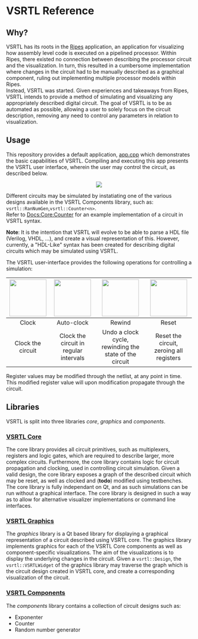 # VSRTL Reference
## Why?
VSRTL has its roots in the [Ripes](https://github.com/mortbopet/Ripes) application, an application for visualizing how assembly level code is executed on a pipelined processor. Within Ripes, there existed no connection between describing the processor circuit and the visualization. In turn, this resulted in a cumbersome implementation where changes in the circuit had to be manually described as a graphical component, ruling out implementing multiple processor models within Ripes.  
Instead, VSRTL was started. Given experiences and takeaways from Ripes, VSRTL intends to provide a method of simulating and visualizing any appropriately described digital circuit. The goal of VSRTL is to be as automated as possible, allowing a user to solely focus on the circuit description, removing any need to control any parameters in relation to visualization.  


## Usage
This repository provides a default application, [app.cpp](https://github.com/mortbopet/VSRTL/blob/master/app.cpp) which demonstrates the basic capabilities of VSRTL. Compiling and executing this app presents the VSRTL user interface, wherein the user may control the circuit, as described below.
<p align="center">
    <img src="https://raw.githubusercontent.com/mortbopet/VSRTL/master/resources/UI.png"/> 
</p>

Different circuits may be simulated by instatiating one of the various designs available in the VSRTL Components library, such as: `vsrtl::RanNumGen`,`vsrtl::Counter<n>`.  
Refer to [Docs:Core:Counter](https://github.com/mortbopet/VSRTL/blob/master/docs/core.md#example-counter) for an example implementation of a circuit in VSRTL syntax.

**Note**: It is the intention that VSRTL will evolve to be able to parse a HDL file (Verilog, VHDL, ...), and create a visual representation of this. However, currently, a "HDL-Like" syntax has been created for describing digital circuits which may be simulated using VSRTL.

The VSRTL user-interface provides the following operations for controlling a simulation:

| <img src="https://raw.githubusercontent.com/mortbopet/VSRTL/master/graphics/resources/step.svg?sanitize=true" width="100pt"/> | <img src="https://raw.githubusercontent.com/mortbopet/VSRTL/master/graphics/resources/step-clock.svg?sanitize=true" width="100pt"/> | <img src="https://raw.githubusercontent.com/mortbopet/VSRTL/master/graphics/resources/rewind.svg?sanitize=true" width="100pt"/> | <img src="https://raw.githubusercontent.com/mortbopet/VSRTL/master/graphics/resources/reset.svg?sanitize=true" width="100pt"/>|
|:-:|:-:|:-:|:-:|
|Clock|Auto-clock|Rewind|Reset|
|Clock the circuit| Clock the circuit in regular intervals | Undo a clock cycle, rewinding the state of the circuit | Reset the circuit, zeroing all registers|

Register values may be modified through the netlist, at any point in time. This modified register value will upon modification propagate through the circuit.

## Libraries
VSRTL is split into three libraries *core*, *graphics* and *components*.

### [VSRTL Core](core.md#top)
The core library provides all circuit primitives, such as multiplexers, registers and logic gates, which are required to describe larger, more complex circuits.
Furthermore, the core library contains logic for circuit propagation and clocking, used in controlling circuit simulation. Given a valid design, the core library exposes a graph of the described circuit which may be reset, as well as clocked and (**todo**) modified using testbenches.
The core library is fully independant on Qt, and as such simulations can be run without a graphical interface. The core library is designed in such a way as to allow for alternative visualizer implementations or command line interfaces.

### [VSRTL Graphics](graphics.md#top)
The *graphics* library is a Qt based library for displaying a graphical representation of a circuit described using VSRTL core. The graphics library implements graphics for each of the VSRTL Core components as well as component-specific visualizations. The aim of the visualizations is to display the underlying changes in the circuit.
Given a `vsrtl::Design`, the `vsrtl::VSRTLWidget` of the graphics library may traverse the graph which is the circuit design created in VSRTL core, and create a corresponding visualization of the circuit.

### [VSRTL Components](components.md#top)
The *components* library contains a collection of circuit designs such as:
- Exponenter
- Counter
- Random number generator
